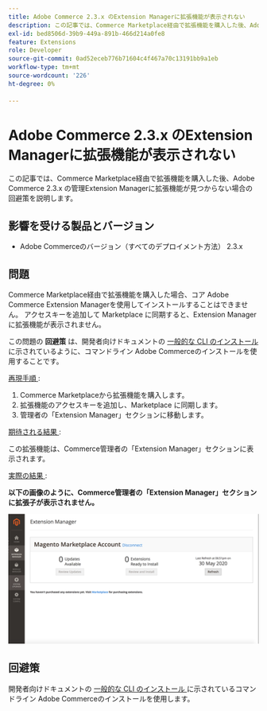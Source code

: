```yaml
---
title: Adobe Commerce 2.3.x のExtension Managerに拡張機能が表示されない
description: この記事では、Commerce Marketplace経由で拡張機能を購入した後、Adobe Commerce 2.3.x の管理Extension Managerに拡張機能が見つからない場合の回避策を説明します。
exl-id: bed8506d-39b9-449a-891b-466d214a0fe8
feature: Extensions
role: Developer
source-git-commit: 0ad52eceb776b71604c4f467a70c13191bb9a1eb
workflow-type: tm+mt
source-wordcount: '226'
ht-degree: 0%

---
```


# Adobe Commerce 2.3.x のExtension Managerに拡張機能が表示されない

この記事では、Commerce Marketplace経由で拡張機能を購入した後、Adobe Commerce 2.3.x の管理Extension Managerに拡張機能が見つからない場合の回避策を説明します。

## 影響を受ける製品とバージョン

* Adobe Commerceのバージョン（すべてのデプロイメント方法） 2.3.x

## 問題

Commerce Marketplace経由で拡張機能を購入した場合、コア Adobe Commerce Extension Managerを使用してインストールすることはできません。 アクセスキーを追加して Marketplace に同期すると、Extension Managerに拡張機能が表示されません。

この問題の **回避策** は、開発者向けドキュメントの [ 一般的な CLI のインストール ](https://devdocs.magento.com/extensions/install/) に示されているように、コマンドライン Adobe Commerceのインストールを使用することです。

<u> 再現手順 </u>:

1. Commerce Marketplaceから拡張機能を購入します。
1. 拡張機能のアクセスキーを追加し、Marketplace に同期します。
1. 管理者の「Extension Manager」セクションに移動します。

<u> 期待される結果 </u>:

この拡張機能は、Commerce管理者の「Extension Manager」セクションに表示されます。

<u> 実際の結果 </u>:

**以下の画像のように、Commerce管理者の「Extension Manager」セクションに拡張子が表示されません。**


![KB-607_Image_1.png](assets/KB-607_Image_1.png)

## 回避策

開発者向けドキュメントの [ 一般的な CLI のインストール ](https://devdocs.magento.com/extensions/install/) に示されているコマンドライン Adobe Commerceのインストールを使用します。
